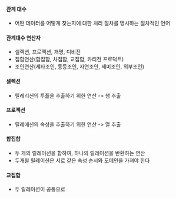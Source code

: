 #### 관계 대수
- 어떤 데이터를 어떻게 찾는지에 대한 처리 절차를 명시하는 절차적인 언어

#### 관계대수 연산자
- 셀렉션, 프로젝션, 개명, 디비전
- 집합연산(합집합, 차집합, 교집합, 카티전 프로덕트)
- 조인연산(세타조인, 동등조인, 자연조인, 세미조인, 외부조인)

#### 셀렉션
- 릴레리션의 투플을 추출하기 위한 연산 -> 행 추출

#### 프로젝션
- 릴레에션의 속성을 추출하기 위한 연산 -> 열 추출

#### 합집합
- 두 개의 릴레이션을 합하여, 하나의 릴레이션을 반환하는 연산
- 두개읠 릴레이션은 서로 같은 속성 순서와 도메인을 가져야 한다

#### 교집합
- 두 릴레이션이 공통으로 


